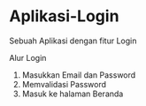 # Aplikasi-Login
Sebuah Aplikasi dengan fitur Login

Alur Login
1. Masukkan Email dan Password
2. Memvalidasi Password
3. Masuk ke halaman Beranda
